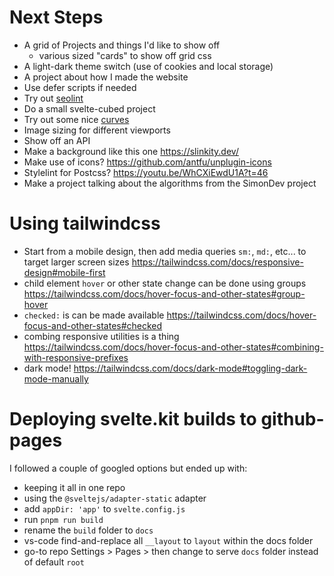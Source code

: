 # Next Steps

- A grid of Projects and things I'd like to show off
  - various sized "cards" to show off grid css
- A light-dark theme switch (use of cookies and local storage)
- A project about how I made the website
- Use defer scripts if needed
- Try out <a href:external href="https://www.npmjs.com/package/seolint">seolint</a>
- Do a small svelte-cubed project
- Try out some nice <a href:external href="https://www.youtube.com/watch?v=lPJVi797Uy0">curves</a>
- Image sizing for different viewports
- Show off an API
- Make a background like this one https://slinkity.dev/
- Make use of icons? https://github.com/antfu/unplugin-icons
- Stylelint for Postcss? https://youtu.be/WhCXiEwdU1A?t=46
- Make a project talking about the algorithms from the SimonDev project

# Using tailwindcss

- Start from a mobile design, then add media queries `sm:`, `md:`, etc... to target larger screen sizes https://tailwindcss.com/docs/responsive-design#mobile-first
- child element `hover` or other state change can be done using groups https://tailwindcss.com/docs/hover-focus-and-other-states#group-hover
- `checked:` is can be made available https://tailwindcss.com/docs/hover-focus-and-other-states#checked
- combing responsive utilities is a thing https://tailwindcss.com/docs/hover-focus-and-other-states#combining-with-responsive-prefixes
- dark mode! https://tailwindcss.com/docs/dark-mode#toggling-dark-mode-manually

# Deploying svelte.kit builds to github-pages

I followed a couple of googled options but ended up with:

- keeping it all in one repo
- using the `@sveltejs/adapter-static` adapter
- add `appDir: 'app'` to `svelte.config.js`
- run `pnpm run build`
- rename the `build` folder to `docs`
- vs-code find-and-replace all `__layout` to `layout` within the docs folder
- go-to repo Settings > Pages > then change to serve `docs` folder instead of default `root`

